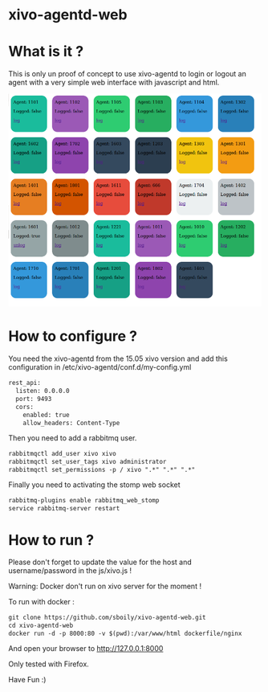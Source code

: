 # xivo-agentd-web

What is it ?
============

This is only un proof of concept to use xivo-agentd to login or logout an agent with a very simple web interface with javascript and html.

![Agent screenshot](/screenshots/agents.png?raw=true "Agent")

How to configure ?
==================

You need the xivo-agentd from the 15.05 xivo version and add this configuration in /etc/xivo-agentd/conf.d/my-config.yml

    rest_api:
      listen: 0.0.0.0
      port: 9493
      cors:
        enabled: true
        allow_headers: Content-Type

Then you need to add a rabbitmq user.

    rabbitmqctl add_user xivo xivo
    rabbitmqctl set_user_tags xivo administrator
    rabbitmqctl set_permissions -p / xivo ".*" ".*" ".*" 

Finally you need to activating the stomp web socket

    rabbitmq-plugins enable rabbitmq_web_stomp
    service rabbitmq-server restart

How to run ?
============

Please don't forget to update the value for the host and username/password in the js/xivo.js !

Warning: Docker don't run on xivo server for the moment !

To run with docker :

    git clone https://github.com/sboily/xivo-agentd-web.git
    cd xivo-agentd-web
    docker run -d -p 8000:80 -v $(pwd):/var/www/html dockerfile/nginx

And open your browser to http://127.0.0.1:8000

Only tested with Firefox.

Have Fun :)
